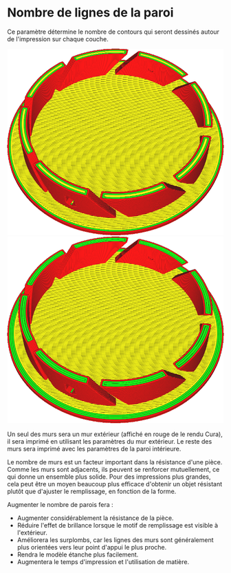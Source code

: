 Nombre de lignes de la paroi
====
Ce paramètre détermine le nombre de contours qui seront dessinés autour de l'impression sur chaque couche.

![Deux murs](../../../articles/images/wall_thickness_0.8.png)
![Quatre murs](../../../articles/images/wall_thickness_1.6.png)

Un seul des murs sera un mur extérieur (affiché en rouge de le rendu Cura), il sera imprimé en utilisant les paramètres du mur extérieur. Le reste des murs sera imprimé avec les paramètres de la paroi intérieure.

Le nombre de murs est un facteur important dans la résistance d'une pièce. Comme les murs sont adjacents, ils peuvent se renforcer mutuellement, ce qui donne un ensemble plus solide. Pour des impressions plus grandes, cela peut être un moyen beaucoup plus efficace d'obtenir un objet résistant plutôt que d'ajuster le remplissage, en fonction de la forme.

Augmenter le nombre de parois fera :
* Augmenter considérablement la résistance de la pièce.
* Réduire l'effet de brillance lorsque le motif de remplissage est visible à l'extérieur.
* Améliorera les surplombs, car les lignes des murs sont généralement plus orientées vers leur point d'appui le plus proche.
* Rendra le modèle étanche plus facilement.
* Augmentera le temps d'impression et l'utilisation de matière.
